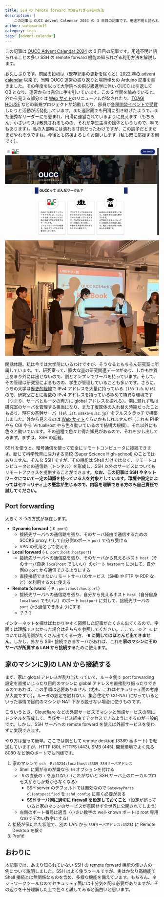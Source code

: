 ```yaml
---
title: SSH の remote forward の知られざる利用方法
description: |
    この記事は OUCC Advent Calendar 2024 の 3 日目の記事です。用途不明と語られることの多い SSH の remote forward 機能の知られざる利用方法を解説します。
author: watamario15
category: tech
tags: [advent-calendar]
---
```


この記事は [OUCC Advent Calendar 2024](https://adventar.org/calendars/10655) の 3 日目の記事です。用途不明と語られることの多い SSH の remote forward 機能の知られざる利用方法を解説します。

お久しぶりです。前回の投稿は（既存記事の更新を除くと）[2022 年の advent calendar](https://adventar.org/calendars/5546) 以来で、当時 OUCC 運営の振り返りと場所埋めの Arduino 記事を書きました。その年度を以って大学院への飛び級進学に伴い OUCC は引退して OB となり、運営からは完全に手を引いています。この 2 年間を眺めていると、外から見える部分では [Web サイト](https://oucc.org/)のリニューアルがなされたり、[TOAGI HOUSE](https://x.com/TOAGI_HOUSE) などの新規プロジェクトが始動したり、部員が[各種開発イベントで受賞](https://x.com/kc3_official/status/1761672670918390204)したりと活動が活発化しています。また運営面でも円滑に引き継げたようで、また優秀なリーダーにも恵まれ、円滑に運営されているように見えます（もちろん、小さいミスは散見されるものの、それが学生主導の団体というもので、味でもあります）。私の入部時には潰れる寸前だったわけですが、この調子だとまだまだやれそうですね。今後とも応援よろしくお願いします（私も既に応援する側です）。

![](2024-12-03-ssh/web.png)

![](2024-12-03-ssh/kc3hack.jpg)

閑話休題。私は今では大学院にいるわけですが、そうなるともちろん研究室に所属しています。で、研究室って、膨大な量の研究関連データがあり、しかも性質上あまり外には出せないので、割とオンプレでサーバを持っています。そして、その管理は研究室によるものの、学生が管理していることも多いです。さらに、うちの大学は[歴史的経緯](https://pentan.info/doc/ip133_list.html)で IPv4 アドレスを大量に持っている（`133.1.0.0/16`）ので、研究室ごとに複数の IPv4 アドレスを持っている極めて特異な環境です（つまり、サーバとルータの両方に global アドレスを振れる）。例に漏れず私は研究室のサーバを管理する担当になり、また丁度筐体の入れ替え時期だったこともあり、現在の基幹サーバ（`sel.ist.osaka-u.ac.jp`）をフルスクラッチで構築しました。外から見えるのは [Web サイト](https://sel.ist.osaka-u.ac.jp/)ぐらいかもしれませんが（これも PHP やら CGI やら VirtualHost やら色々動いているので結構大規模）、それ以外にも色々と動いています。その過程で色々と得た知見があるので、それを少し出してみます。まずは、SSH の話題。

SSH を使うと、暗号通信を使って安全にリモートコンピュータに接続できます。断じて科学教育に注力する高校 (Super Science High-school) のことではありません。そんな SSH ですが、その機能は Shell だけではなく、リモートコンピュータとの通信路（トンネル）を形成し、SSH 以外のサービスについてもリモートアクセスを提供することができます。**なお、この記事は SSH やネットワークについて一定の知識を持っている人を対象としています。環境や設定によってはセキュリティ上の懸念が生じるので、内容を理解できる方のみ自己責任で試してください。**

## Port forwarding

大きく 3 つの方式が存在します。

- **Dynamic forward** (`-D port`)
  - 接続先サーバへの通信路を張り、そのサーバ経由で通信するための SOCKS proxy として自分側のポート `port` で待ち受ける
  - VPN の代用として使える
- **Local forward** (`-L port:host:hostport`)
  - 接続先サーバへの通信路を張り、そのサーバから見えるホスト `host`（そのサーバ自身 `localhost` でもいい）のポート `hostport` に対して、自分側の `port` から通信できるようにする
  - 直接接続できないリモートサーバのサービス（SMB や FTP や RDP など）を利用するのに使える
- **Remote forward**（`-R :port:host:hostport`）
  - 接続先サーバへの通信路を張り、自分から見えるホスト `host`（自分自身 `localhost` でもいい）のポート `hostport` に対して、接続先サーバの `port` から通信できるようにする
  - ？？？

インターネットを探せばわかりやすく図解した記事がたくさん出てくるので、字面では理解できなかった場合はそちらを参照してください。ここで、`-D` と `-L` については利用例がたくさん出てくる一方、**`-R` に関してはほとんど出てきません**。しかし、外から SSH 接続できるサーバがあれば、これを**家のマシンにそのサーバが所属する LAN から接続する**ために使えます。

## 家のマシンに別の LAN から接続する

まず、家に global アドレスが割り当たっていて、ルータ側で port forwarding 設定を直接いじったり目的のマシンに global アドレスを直接割り振ったりできるのであれば、この手順は必要ありません（尤も、これはセキュリティ面の考慮が大変ですが）。ルータの設定を触れない、集合住宅や CG-NAT になっているといった事情で目的のマシンが NAT 下から脱せない場合に使うものです。

こういうとき、Cloudflare などの外部サービスでマシンと当該サービスの間にトンネルを形成して、当該サービス経由でアクセスできるようにするのが一般的です。しかし、SSH サーバへの remote forward を使えば外部サービスを使わずに実現できます。

やり方は至って簡単。ここでは例として remote desktop (3389 番ポート) を転送していますが、HTTP (80), HTTPS (443), SMB (445), 開発環境でよく見る 8080 など他のポートでも同様です。

1. 家のマシンで `ssh -R:43234:localhost:3389 SSHサーバアドレス`
   - Shell に繋がるのが嫌なら `fN` オプションを付ける
   - `-R` の直後の `:` を忘れない（これがないと SSH サーバ上のローカルプロセスからしか繋がらなくなる）
     - SSH server のデフォルトでは無効なので `GatewayPorts clientspecified` を `sshd_config` に書く必要がある
     - **SSH サーバ側に適切に firewall を設定しておくこと**（設定が誤っていると家のマシンのサービスが意図せず全世界に公開されてしまう）
   - 左側のポート番号は適当（小さい数字の well-known ポートは root 専用なのでデカい数字にする）
1. 接続が保たれた状態で、別の LAN から `SSHサーバアドレス:43234` に Remote Desktop を繋ぐ
1. Profit!

## おわりに

本記事では、あまり知られていない SSH の remote forward 機能の使い方の一例について説明しました。SSH はよく使うツールですが、実はかなり高機能で Shell 接続とは無関係なものを含め、多様な機能を備えています。もちろん、ネットワークツールなのでセキュリティ面には十分気を配る必要がありますが、その辺りを十分理解した上で色々と試してみると面白いと思います。
